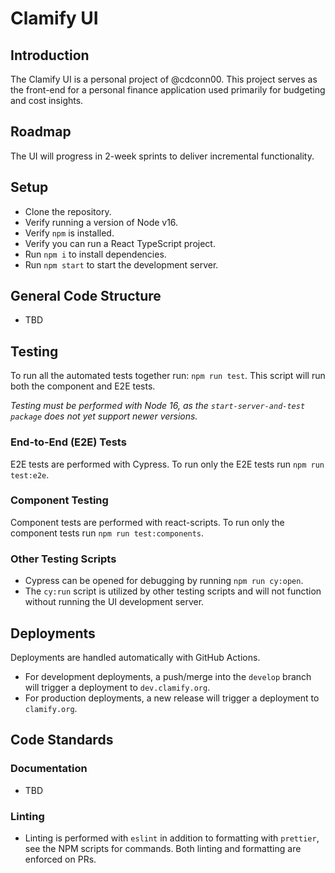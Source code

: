 # Clamify UI

## Introduction

The Clamify UI is a personal project of @cdconn00. This project serves as the front-end for a personal finance application used primarily for budgeting and cost insights.

## Roadmap

The UI will progress in 2-week sprints to deliver incremental functionality.

## Setup

- Clone the repository.
- Verify running a version of Node v16.
- Verify `npm` is installed.
- Verify you can run a React TypeScript project.
- Run `npm i` to install dependencies.
- Run `npm start` to start the development server.

## General Code Structure

- TBD

## Testing

To run all the automated tests together run: `npm run test`. This script will run both the component and E2E tests.

_Testing must be performed with Node 16, as the `start-server-and-test package` does not yet support newer versions._

### End-to-End (E2E) Tests

E2E tests are performed with Cypress. To run only the E2E tests run `npm run test:e2e`.

### Component Testing

Component tests are performed with react-scripts. To run only the component tests run `npm run test:components`.

### Other Testing Scripts

- Cypress can be opened for debugging by running `npm run cy:open`.
- The `cy:run` script is utilized by other testing scripts and will not function without running the UI development server.

## Deployments

Deployments are handled automatically with GitHub Actions.

- For development deployments, a push/merge into the `develop` branch will trigger a deployment to `dev.clamify.org`.
- For production deployments, a new release will trigger a deployment to `clamify.org`.

## Code Standards

### Documentation

- TBD

### Linting

- Linting is performed with `eslint` in addition to formatting with `prettier`, see the NPM scripts for commands. Both linting and formatting are enforced on PRs.

